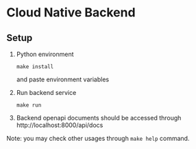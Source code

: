 # Cloud Native Backend
## Setup
1. Python environment
   ```shell
   make install
   ```
   and paste environment variables
2. Run backend service
    ```shell
    make run
    ```

3. Backend openapi documents should be accessed through http://localhost:8000/api/docs

Note: you may check other usages through `make help` command.
